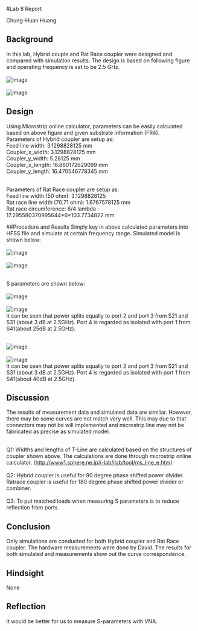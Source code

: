 #Lab 8 Report

Chung-Huan Huang

## Background
In this lab, Hybrid couple and Rat Race coupler were designed and compared with simulation results. The design is based on following figure and operating frequency is set to be 2.5 GHz.<br>
<br>![image](https://github.com/CourseReps/ECEN452-Spring2016/blob/master/Students/tim721w/Lab8/Hybrid_coupler.png) <br>
<br>![image](https://github.com/CourseReps/ECEN452-Spring2016/blob/master/Students/tim721w/Lab8/rat_race_coupler.png) <br>

## Design
Using Microstrip online calculator, parameters can be easily calculated based on above figure and given substrate information (FR4). <br>
Parameters of Hybrid coupler are setup as:<br>
Feed line width: 3.1298828125 mm<br>
Coupler_x_width: 3.1298828125 mm<br>
Coupler_y_width: 5.28125 mm<br>
Coupler_x_length: 16.880172629099 mm <br>
Coupler_y_length: 16.470546778345 mm<br>

<br>Parameters of Rat Race coupler are setup as:<br>
Feed line width (50 ohm): 3.1298828125<br>
Rat race line width (70.71 ohm): 1.6767578125 mm<br>
Rat race circumference: 6/4 lambda : 17.295580370995644*6=103.7734822 mm<br>

##Procedure and Results
Simply key in above calculated parameters into HFSS file and simulate at certain frequency range. Simulated model is shown below:<br>
<br>![image](https://github.com/CourseReps/ECEN452-Spring2016/blob/master/Students/tim721w/Lab8/model_1.png) <br>
<br>![image](https://github.com/CourseReps/ECEN452-Spring2016/blob/master/Students/tim721w/Lab8/model_2.png) <br>

<br>S parameters are shown below:<br>
<br>![image](https://github.com/CourseReps/ECEN452-Spring2016/blob/master/Students/tim721w/Lab8/Hybrid_dB.png) <br>
<br>![image](https://github.com/CourseReps/ECEN452-Spring2016/blob/master/Students/tim721w/Lab8/Phase_diff.png) <br>
It can be seen that power splits equally to port 2 and port 3 from S21 and S31 (about 3 dB at 2.5GHz). Port 4 is regarded as isolated with port 1 from S41(about 25dB at 2.5GHz).
<br>

<br>![image](https://github.com/CourseReps/ECEN452-Spring2016/blob/master/Students/tim721w/Lab8/RatRace_dB.png) <br>
<br>![image](https://github.com/CourseReps/ECEN452-Spring2016/blob/master/Students/tim721w/Lab8/RatRace_phase_diff.png) <br>
It can be seen that power splits equally to port 2 and port 3 from S21 and S31 (about 3 dB at 2.5GHz). Port 4 is regarded as isolated with port 1 from S41(about 40dB at 2.5GHz).
<br>

## Discussion
The results of measurement data and simulated data are similiar. However, there may be some curves are not match very well. This may due to that connectors may not be will implemented and microstrip line may not be fabricated as precise as simulated model.<br>

<br>Q1: Widths and lengths of T-Line are calculated based on the structures of coupler shown above. The calculations are done through microstrip online calculator. (http://www1.sphere.ne.jp/i-lab/ilab/tool/ms_line_e.htm)
<br>
<br>Q2: Hybrid coupler is useful for 90 degree phase shifted power divider. Ratrace coupler is useful for 180 degree phase shifted power divider or combiner.
<br>
<br>Q3: To put matched loads when measuring S parameters is to reduce reflection from ports.
<br>


## Conclusion
Only simulations are conducted for both Hybrid coupler and Rat Race coupler. The hardware measurements were done by David. The results for both simulated and measurements show out the curve correspondence.<br>

## Hindsight
None<br>

## Reflection
It would be better for us to measure S-parameters with VNA. 